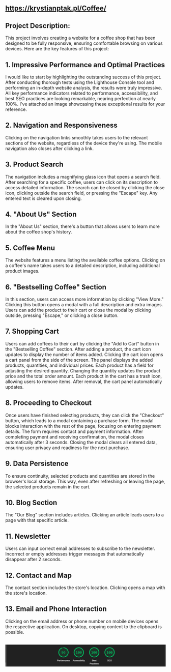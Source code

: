 ## https://krystianptak.pl/Coffee/


## **Project Description:** 
This project involves creating a website for a coffee shop that has been designed to be fully responsive, ensuring comfortable browsing on various devices. Here are the key features of this project:

## 1. Impressive Performance and Optimal Practices
I would like to start by highlighting the outstanding success of this project. After conducting thorough tests using the Lighthouse Console tool and performing an in-depth website analysis, the results were truly impressive. All key performance indicators related to performance, accessibility, and best SEO practices are looking remarkable, nearing perfection at nearly 100%. I've attached an image showcasing these exceptional results for your reference.

## 2. Navigation and Responsiveness
Clicking on the navigation links smoothly takes users to the relevant sections of the website, regardless of the device they're using. The mobile navigation also closes after clicking a link.

## 3. Product Search
The navigation includes a magnifying glass icon that opens a search field. After searching for a specific coffee, users can click on its description to access detailed information. The search can be closed by clicking the close icon, clicking outside the search field, or pressing the "Escape" key. Any entered text is cleared upon closing.

## 4. "About Us" Section
In the "About Us" section, there's a button that allows users to learn more about the coffee shop's history.

## 5. Coffee Menu
The website features a menu listing the available coffee options. Clicking on a coffee's name takes users to a detailed description, including additional product images.

## 6. "Bestselling Coffee" Section
In this section, users can access more information by clicking "View More." Clicking this button opens a modal with a full description and extra images. Users can add the product to their cart or close the modal by clicking outside, pressing "Escape," or clicking a close button.

## 7. Shopping Cart
Users can add coffees to their cart by clicking the "Add to Cart" button in the "Bestselling Coffee" section. After adding a product, the cart icon updates to display the number of items added. Clicking the cart icon opens a cart panel from the side of the screen. The panel displays the added products, quantities, and individual prices. Each product has a field for adjusting the desired quantity. Changing the quantity updates the product price and the total order amount. Each product in the cart has a trash icon, allowing users to remove items. After removal, the cart panel automatically updates.

## 8. Proceeding to Checkout
Once users have finished selecting products, they can click the "Checkout" button, which leads to a modal containing a purchase form. The modal blocks interaction with the rest of the page, focusing on entering payment details. The form requires contact and payment information. After completing payment and receiving confirmation, the modal closes automatically after 3 seconds. Closing the modal clears all entered data, ensuring user privacy and readiness for the next purchase.

## 9. Data Persistence
To ensure continuity, selected products and quantities are stored in the browser's local storage. This way, even after refreshing or leaving the page, the selected products remain in the cart.

## 10. Blog Section
The "Our Blog" section includes articles. Clicking an article leads users to a page with that specific article.

## 11. Newsletter
Users can input correct email addresses to subscribe to the newsletter. Incorrect or empty addresses trigger messages that automatically disappear after 2 seconds.

## 12. Contact and Map
The contact section includes the store's location. Clicking opens a map with the store's location.

## 13. Email and Phone Interaction
Clicking on the email address or phone number on mobile devices opens the respective application. On desktop, copying content to the clipboard is possible.

<br>
<img src="coffe_light.png">

